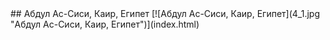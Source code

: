 <meta charset="utf-8">
<link rel='stylesheet' href='markdown.css'/>
## Абдул Ас-Сиси, Каир, Египет
[![Абдул Ас-Сиси, Каир, Египет](4_1.jpg "Абдул Ас-Сиси, Каир, Египет")](index.html)

